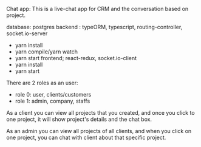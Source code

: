 Chat app: This is  a live-chat app for CRM and the conversation based on project.


database: postgres
backend : typeORM, typescript, routing-controller, socket.io-server
- yarn install 
- yarn compile/yarn watch
- yarn start
frontend; react-redux, socket.io-client
- yarn install
- yarn start



There are 2 roles as an user:
- role 0: user, clients/customers
- role 1: admin, company, staffs

As a client you can view all projects that you created, and once you click to one project, it will show project's details and the chat box. 

As an admin you can view all projects of all clients, and when you click on one project, you can chat with client about that specific project.

